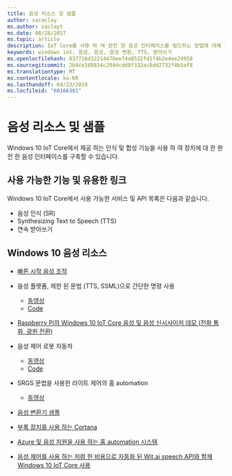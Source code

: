 ```yaml
---
title: 음성 리소스 및 샘플
author: saraclay
ms.author: saclayt
ms.date: 08/28/2017
ms.topic: article
description: IoT Core를 사용 하 여 완전 한 음성 인터페이스를 빌드하는 방법에 대해 자세히 알아보세요.
keywords: windows iot, 음성, 음성, 음성 변환, TTS, 받아쓰기
ms.openlocfilehash: 837716d32214478ee74a8532fd1f4b2e4ee24958
ms.sourcegitcommit: 2b4ce105834c294dcdd8f332ac8dd2732f4b5af8
ms.translationtype: MT
ms.contentlocale: ko-KR
ms.lasthandoff: 04/23/2019
ms.locfileid: "60166301"
---
```

# <a name="speech-resources-and-samples"></a>음성 리소스 및 샘플

Windows 10 IoT Core에서 제공 하는 인식 및 합성 기능을 사용 하 여 장치에 대 한 완전 한 음성 인터페이스를 구축할 수 있습니다.

## <a name="whats-available-and-useful-links"></a>사용 가능한 기능 및 유용한 링크

Windows 10 IoT Core에서 사용 가능한 서비스 및 API 목록은 다음과 같습니다.

* 음성 인식 (SR)
* Synthesizing Text to Speech (TTS)
* 연속 받아쓰기

## <a name="windows-10-speech-resources"></a>Windows 10 음성 리소스

* [빠른 시작 음성 조작](https://msdn.microsoft.com/library/windows/apps/xaml/dn630426.aspx)

* 음성 플랫폼, 제한 된 문법 (TTS, SSML)으로 간단한 명령 사용
  * [동영상](https://www.youtube.com/watch?v=GiDvBhfNnjU) 
  * [Code](https://github.com/Microsoft/Windows-universal-samples/tree/master/Samples/SpeechRecognitionAndSynthesis) 

* [Raspberry Pi의 Windows 10 IoT Core 음성 및 음성 신시사이저 데모 (전화 통화, 광원 전환)](https://www.youtube.com/watch?v=HstKdcP9XRA)

* 음성 제어 로봇 자동차 
  * [동영상](https://www.youtube.com/watch?v=vxUOTgechd4) 
  * [Code](https://www.hackster.io/AnuragVasanwala/speech-controlled-robot-49744c)

* SRGS 문법을 사용한 라이트 제어의 홈 automation 
  * [동영상](https://www.youtube.com/watch?v=MN18Uo_063g)

* [음성 변환기 샘플](https://developer.microsoft.com/en-us/windows/iot/samples/speechtranslator)

* [부록 장치를 사용 하는 Cortana](https://microsoft.hackster.io/ada-plasma-1f5c36/windows-iot-device-interactive-with-cortana-046906?ref=platform&ref_id=4087_trending___&offset=16)

* [Azure 및 음성 지원을 사용 하는 홈 automation 시스템](https://microsoft.hackster.io/rishabhbanga/complete-home-automation-system-with-azure-and-voice-assistance-8aa5fd?ref=search&ref_id=speech&offset=1)

* [음성 제어를 사용 하는 저렴 한 비용으로 자동화 된 Wit.ai speech API와 함께 Windows 10 IoT Core 사용](https://microsoft.hackster.io/michael-gillett/dorm-automation-9fed01?ref=search&ref_id=speech&offset=2)
